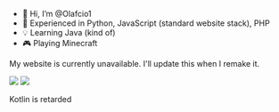 - 👋 Hi, I’m @Olafcio1
- 👀 Experienced in Python, JavaScript (standard website stack), PHP
- 💡 Learning Java (kind of)
- 🎮 Playing Minecraft

My website is currently unavailable. I'll update this when I remake it.

<a href="https://modrinth.com/user/Olafcio1"><img src="https://img.shields.io/badge/Olafcio1-My%20modrinth?style=for-the-badge&logo=modrinth&logoColor=%23126867&labelColor=%2312af67&color=%23126867"></a>
<a href="https://youtube.com/@olafcio"><img src="https://img.shields.io/badge/%40olafcio-My%20YouTube?style=for-the-badge&logo=youtube&logoColor=%23ffffff&labelColor=%23ee3240&color=%23aa3240"></a>

<!-- <a href="https://discord.gg/4dmqcVfQjA"><img src="https://img.shields.io/badge/olafciooox-My%20Discord?style=for-the-badge&logo=discord&logoColor=%23ffffff&labelColor=%234290bb&color=%233280aa"></a> -->
<!-- Well, ion have the account anymore. Discord suspended it. Then, after I registered a new one, it got "locked out" after around 3 weeks. You know I am not coming back to Discord with this experience -->

Kotlin is retarded

